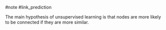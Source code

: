 #note #link_prediction 

The main hypothesis of unsupervised learning is that nodes are more likely to be connected if they are more similar.